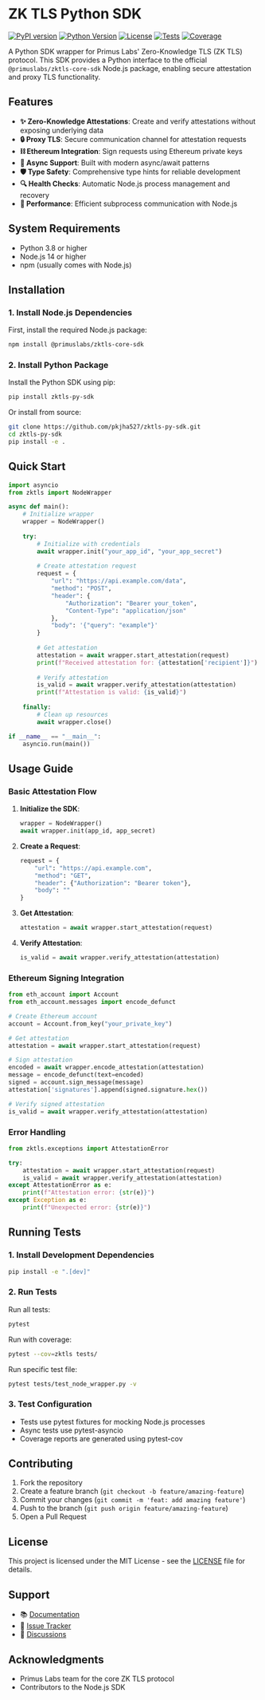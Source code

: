 # ZK TLS Python SDK

[![PyPI version](https://badge.fury.io/py/zktls-py-sdk.svg)](https://badge.fury.io/py/zktls-py-sdk)
[![Python Version](https://img.shields.io/pypi/pyversions/zktls-py-sdk.svg)](https://pypi.org/project/zktls-py-sdk/)
[![License](https://img.shields.io/github/license/pkjha527/zktls-py-sdk.svg)](https://github.com/pkjha527/zktls-py-sdk/blob/main/LICENSE)
[![Tests](https://github.com/pkjha527/zktls-py-sdk/workflows/Tests/badge.svg)](https://github.com/pkjha527/zktls-py-sdk/actions)
[![Coverage](https://codecov.io/gh/pkjha527/zktls-py-sdk/branch/main/graph/badge.svg)](https://codecov.io/gh/pkjha527/zktls-py-sdk)

A Python SDK wrapper for Primus Labs' Zero-Knowledge TLS (ZK TLS) protocol. This SDK provides a Python interface to the official `@primuslabs/zktls-core-sdk` Node.js package, enabling secure attestation and proxy TLS functionality.

## Features

- **✨ Zero-Knowledge Attestations**: Create and verify attestations without exposing underlying data
- **🔒 Proxy TLS**: Secure communication channel for attestation requests
- **⛓️ Ethereum Integration**: Sign requests using Ethereum private keys
- **🔄 Async Support**: Built with modern async/await patterns
- **🛡️ Type Safety**: Comprehensive type hints for reliable development
- **🔍 Health Checks**: Automatic Node.js process management and recovery
- **🚀 Performance**: Efficient subprocess communication with Node.js

## System Requirements

- Python 3.8 or higher
- Node.js 14 or higher
- npm (usually comes with Node.js)

## Installation

### 1. Install Node.js Dependencies

First, install the required Node.js package:

```bash
npm install @primuslabs/zktls-core-sdk
```

### 2. Install Python Package

Install the Python SDK using pip:

```bash
pip install zktls-py-sdk
```

Or install from source:

```bash
git clone https://github.com/pkjha527/zktls-py-sdk.git
cd zktls-py-sdk
pip install -e .
```

## Quick Start

```python
import asyncio
from zktls import NodeWrapper

async def main():
    # Initialize wrapper
    wrapper = NodeWrapper()
    
    try:
        # Initialize with credentials
        await wrapper.init("your_app_id", "your_app_secret")
        
        # Create attestation request
        request = {
            "url": "https://api.example.com/data",
            "method": "POST",
            "header": {
                "Authorization": "Bearer your_token",
                "Content-Type": "application/json"
            },
            "body": '{"query": "example"}'
        }
        
        # Get attestation
        attestation = await wrapper.start_attestation(request)
        print(f"Received attestation for: {attestation['recipient']}")
        
        # Verify attestation
        is_valid = await wrapper.verify_attestation(attestation)
        print(f"Attestation is valid: {is_valid}")
        
    finally:
        # Clean up resources
        await wrapper.close()

if __name__ == "__main__":
    asyncio.run(main())
```

## Usage Guide

### Basic Attestation Flow

1. **Initialize the SDK**:
   ```python
   wrapper = NodeWrapper()
   await wrapper.init(app_id, app_secret)
   ```

2. **Create a Request**:
   ```python
   request = {
       "url": "https://api.example.com",
       "method": "GET",
       "header": {"Authorization": "Bearer token"},
       "body": ""
   }
   ```

3. **Get Attestation**:
   ```python
   attestation = await wrapper.start_attestation(request)
   ```

4. **Verify Attestation**:
   ```python
   is_valid = await wrapper.verify_attestation(attestation)
   ```

### Ethereum Signing Integration

```python
from eth_account import Account
from eth_account.messages import encode_defunct

# Create Ethereum account
account = Account.from_key("your_private_key")

# Get attestation
attestation = await wrapper.start_attestation(request)

# Sign attestation
encoded = await wrapper.encode_attestation(attestation)
message = encode_defunct(text=encoded)
signed = account.sign_message(message)
attestation['signatures'].append(signed.signature.hex())

# Verify signed attestation
is_valid = await wrapper.verify_attestation(attestation)
```

### Error Handling

```python
from zktls.exceptions import AttestationError

try:
    attestation = await wrapper.start_attestation(request)
    is_valid = await wrapper.verify_attestation(attestation)
except AttestationError as e:
    print(f"Attestation error: {str(e)}")
except Exception as e:
    print(f"Unexpected error: {str(e)}")
```

## Running Tests

### 1. Install Development Dependencies

```bash
pip install -e ".[dev]"
```

### 2. Run Tests

Run all tests:
```bash
pytest
```

Run with coverage:
```bash
pytest --cov=zktls tests/
```

Run specific test file:
```bash
pytest tests/test_node_wrapper.py -v
```

### 3. Test Configuration

- Tests use pytest fixtures for mocking Node.js processes
- Async tests use pytest-asyncio
- Coverage reports are generated using pytest-cov

## Contributing

1. Fork the repository
2. Create a feature branch (`git checkout -b feature/amazing-feature`)
3. Commit your changes (`git commit -m 'feat: add amazing feature'`)
4. Push to the branch (`git push origin feature/amazing-feature`)
5. Open a Pull Request

## License

This project is licensed under the MIT License - see the [LICENSE](LICENSE) file for details.

## Support

- 📚 [Documentation](https://github.com/pkjha527/zktls-py-sdk/wiki)
- 🐛 [Issue Tracker](https://github.com/pkjha527/zktls-py-sdk/issues)
- 💬 [Discussions](https://github.com/pkjha527/zktls-py-sdk/discussions)

## Acknowledgments

- Primus Labs team for the core ZK TLS protocol
- Contributors to the Node.js SDK
